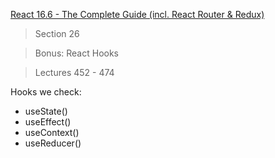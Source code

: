 [React 16.6 - The Complete Guide (incl. React Router & Redux)](https://www.udemy.com/react-the-complete-guide-incl-redux/)

> Section 26

> Bonus: React Hooks

> Lectures 452 - 474

Hooks we check:
* useState()
* useEffect()
* useContext()
* useReducer()